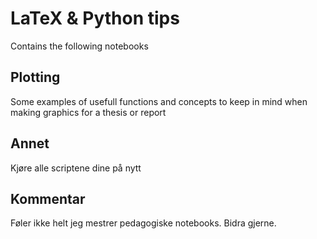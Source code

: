 # LaTeX & Python tips 
Contains the following notebooks

## Plotting
Some examples of usefull functions and concepts to keep in mind when making graphics for a thesis or report

## Annet
Kjøre alle scriptene dine på nytt

## Kommentar
Føler ikke helt jeg mestrer pedagogiske notebooks. Bidra gjerne. 
